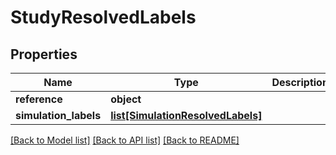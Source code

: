 # StudyResolvedLabels

## Properties
Name | Type | Description | Notes
------------ | ------------- | ------------- | -------------
**reference** | **object** |  | [optional] 
**simulation_labels** | [**list[SimulationResolvedLabels]**](SimulationResolvedLabels.md) |  | [optional] 

[[Back to Model list]](../README.md#documentation-for-models) [[Back to API list]](../README.md#documentation-for-api-endpoints) [[Back to README]](../README.md)


